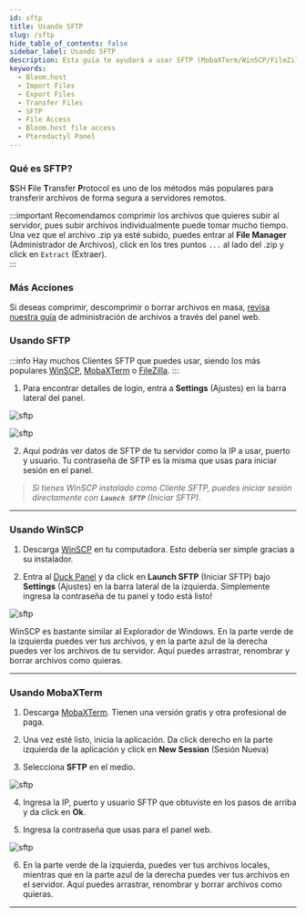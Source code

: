 ```yaml
---
id: sftp
title: Usando SFTP
slug: /sftp
hide_table_of_contents: false
sidebar_label: Usando SFTP
description: Esta guía te ayudará a usar SFTP (MobaXTerm/WinSCP/FileZilla) para transferir archivos.
keywords:
  - Bloom.host
  - Import Files
  - Export Files
  - Transfer Files
  - SFTP
  - File Access
  - Bloom.host file access
  - Pterodactyl Panel
---
```


### Qué es SFTP?

**S**SH **F**ile **T**ransfer **P**rotocol es uno de los métodos más populares para transferir archivos de forma segura
a servidores remotos.

:::important
Recomendamos comprimir los archivos que quieres subir al servidor, pues subir archivos individualmente puede tomar mucho
tiempo. Una vez que el archivo .zip ya esté subido, puedes entrar al **File Manager** (Administrador de Archivos), click
en los tres puntos `...` al lado del .zip y click en `Extract` (Extraer).  
:::

### Más Acciones

Si deseas comprimir, descomprimir o borrar archivos en masa, [revisa nuestra guía](../using_the_panel/file-manager-controls.md)
de administración de archivos a través del panel web.


### Usando SFTP

:::info
Hay muchos Clientes SFTP que puedes usar, siendo los más populares [WinSCP](https://winscp.net/), [MobaXTerm](https://mobaxterm.mobatek.net/)
o [FileZilla](https://filezilla-project.org/). 
:::

1. Para encontrar detalles de login, entra a **Settings** (Ajustes) en la barra lateral del panel.
 
![sftp](/imgs/using_the_panel/sftp/1.png)

![sftp](/imgs/using_the_panel/sftp/2.png)

2. Aquí podrás ver datos de SFTP de tu servidor como la IP a usar, puerto y usuario. Tu contraseña de SFTP es la misma
que usas para iniciar sesión en el panel.

> *Si tienes WinSCP instalado como Cliente SFTP, puedes iniciar sesión directamente con **`Launch SFTP`** (Iniciar SFTP).*


---

### Usando WinSCP

1. Descarga [WinSCP](https://winscp.net/eng/download.php) en tu computadora. Esto debería ser simple gracias a su instalador.

2. Entra al [Duck Panel](https://mc.bloom.host/) y da click en **Launch SFTP** (Iniciar SFTP) bajo **Settings** (Ajustes)
en la barra lateral de la izquierda. Simplemente ingresa la contraseña de tu panel y todo está listo!
 

![sftp](/imgs/using_the_panel/sftp/3.png)

WinSCP es bastante similar al Explorador de Windows. En la parte verde de la izquierda puedes ver tus archivos, y en la
parte azul de la derecha puedes ver los archivos de tu servidor. Aquí puedes arrastrar, renombrar y borrar archivos como quieras. 

---

### Usando MobaXTerm

1. Descarga [MobaXTerm](https://mobaxterm.mobatek.net/download.html). Tienen una versión gratis y otra profesional de paga.

2. Una vez esté listo, inicia la aplicación. Da click derecho en la parte izquierda de la aplicación y click en **New Session**
   (Sesión Nueva)
3. Selecciona **SFTP** en el medio.

![sftp](/imgs/using_the_panel/sftp/4.png)

4. Ingresa la IP, puerto y usuario SFTP que obtuviste en los pasos de arriba y da click en **Ok**.

5. Ingresa la contraseña que usas para el panel web.

![sftp](/imgs/using_the_panel/sftp/5.png)

6. En la parte verde de la izquierda, puedes ver tus archivos locales, mientras que en la parte azul de la derecha puedes
ver tus archivos en el servidor. Aquí puedes arrastrar, renombrar y borrar archivos como quieras.

---
